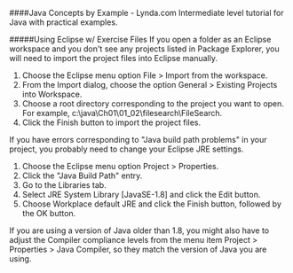 ####Java Concepts by Example - Lynda.com
Intermediate level tutorial for Java with practical examples.

#####Using Eclipse w/ Exercise Files
If you open a folder as an Eclipse workspace and you don't see any projects listed in Package Explorer, you will need to import the project files into Eclipse manually. 

1) Choose the Eclipse menu option File > Import from the workspace.
2) From the Import dialog, choose the option General > Existing Projects into Workspace.
3) Choose a root directory corresponding to the project you want to open. For example, 
   c:\java\Ch01\01_02\filesearch\FileSearch.
4) Click the Finish button to import the project files.

If you have errors corresponding to "Java build path problems" in your project, you probably need to change your Eclipse JRE settings.

1) Choose the Eclipse menu option Project > Properties.
2) Click the "Java Build Path" entry.
3) Go to the Libraries tab.
4) Select JRE System Library [JavaSE-1.8] and click the Edit button.
5) Choose Workplace default JRE and click the Finish button, followed by the OK button.

If you are using a version of Java older than 1.8, you might also have to adjust the Compiler compliance levels from the menu item Project > Properties > Java Compiler, so they match the version of Java you are using.